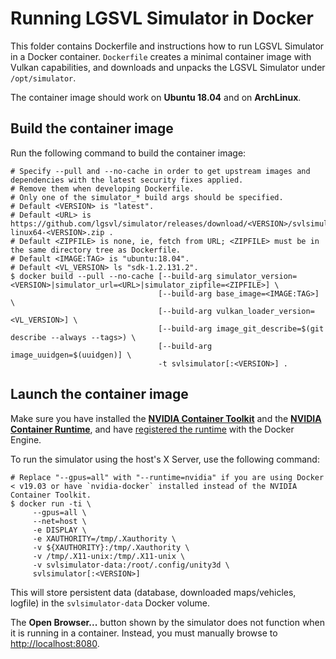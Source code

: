 # Running LGSVL Simulator in Docker

This folder contains Dockerfile and instructions how to run LGSVL Simulator in a Docker container. `Dockerfile` creates a minimal container image with Vulkan capabilities, and downloads and unpacks the LGSVL Simulator under `/opt/simulator`.

The container image should work on __Ubuntu 18.04__ and on __ArchLinux__.

## Build the container image
Run the following command to build the container image:

```shell
# Specify --pull and --no-cache in order to get upstream images and dependencies with the latest security fixes applied.
# Remove them when developing Dockerfile.
# Only one of the simulator_* build args should be specified.
# Default <VERSION> is "latest".
# Default <URL> is https://github.com/lgsvl/simulator/releases/download/<VERSION>/svlsimulator-linux64-<VERSION>.zip .
# Default <ZIPFILE> is none, ie, fetch from URL; <ZIPFILE> must be in the same directory tree as Dockerfile.
# Default <IMAGE:TAG> is "ubuntu:18.04".
# Default <VL_VERSION> ls "sdk-1.2.131.2".
$ docker build --pull --no-cache [--build-arg simulator_version=<VERSION>|simulator_url=<URL>|simulator_zipfile=<ZIPFILE>] \
                                 [--build-arg base_image=<IMAGE:TAG>] \
                                 [--build-arg vulkan_loader_version=<VL_VERSION>] \
                                 [--build-arg image_git_describe=$(git describe --always --tags>) \
                                 [--build-arg image_uuidgen=$(uuidgen)] \
                                 -t svlsimulator[:<VERSION>] .
```

## Launch the container image

Make sure you have installed the [**NVIDIA Container Toolkit**](https://github.com/NVIDIA/nvidia-docker#quickstart) and the
[**NVIDIA Container Runtime**](https://github.com/NVIDIA/nvidia-container-runtime#installation), and have
[registered the runtime](https://github.com/NVIDIA/nvidia-container-runtime#docker-engine-setup) with the Docker Engine.

To run the simulator using the host's X Server, use the following command:

```shell
# Replace "--gpus=all" with "--runtime=nvidia" if you are using Docker < v19.03 or have `nvidia-docker` installed instead of the NVIDIA Container Toolkit.
$ docker run -ti \
     --gpus=all \
     --net=host \
     -e DISPLAY \
     -e XAUTHORITY=/tmp/.Xauthority \
     -v ${XAUTHORITY}:/tmp/.Xauthority \
     -v /tmp/.X11-unix:/tmp/.X11-unix \
     -v svlsimulator-data:/root/.config/unity3d \
     svlsimulator[:<VERSION>]
```

This will store persistent data (database, downloaded maps/vehicles, logfile) in the `svlsimulator-data` Docker volume.

The **Open Browser...** button shown by the simulator does not function when it is running in a container. Instead, you must
manually browse to <http://localhost:8080>.
